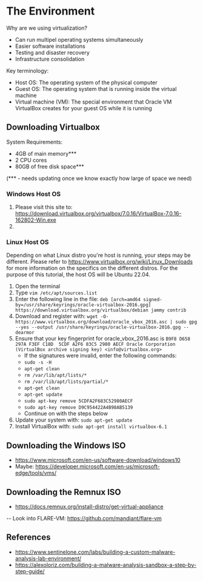 # The Environment

Why are we using virtualization?
- Can run multipel operating systems simultaneously
- Easier software installations
- Testing and disaster recovery
- Infrastructure consolidation

Key terminology:
- Host OS: The operating system of the physical computer
- Guest OS: The operating system that is running inside the virtual machine
- Virtual machine (VM): The special environment that Oracle VM VirtualBox creates for your guest OS while it is running

## Downloading Virtualbox

System Requirements:
- 4GB of main memory***
- 2 CPU cores
- 80GB of free disk space***

(*** - needs updating once we know exactly how large of space we need)

### Windows Host OS
1. Please visit this site to: https://download.virtualbox.org/virtualbox/7.0.16/VirtualBox-7.0.16-162802-Win.exe
2. 

### Linux Host OS
Depending on what Linux distro you're host is running, your steps may be different. Please refer to https://www.virtualbox.org/wiki/Linux_Downloads for more information on the specifics on the different distros. For the purpose of this tutorial, the host OS will be Ubuntu 22.04.

1. Open the terminal
2. Type ```vim /etc/apt/sources.list```
3. Enter the following line in the file: ```deb [arch=amd64 signed-by=/usr/share/keyrings/oracle-virtualbox-2016.gpg] https://download.virtualbox.org/virtualbox/debian jammy contrib```
4. Download and register with: ```wget -O- https://www.virtualbox.org/download/oracle_vbox_2016.asc | sudo gpg --yes --output /usr/share/keyrings/oracle-virtualbox-2016.gpg --dearmor```
5. Ensure that your key fingerprint for oracle_vbox_2016.asc is ```B9F8 D658 297A F3EF C18D  5CDF A2F6 83C5 2980 AECF
Oracle Corporation (VirtualBox archive signing key) <info@virtualbox.org>```
    - If the signatures were invalid, enter the following commands:
    - ```sudo -s -H```
    - ```apt-get clean```
    - ```rm /var/lib/apt/lists/*```
    - ```rm /var/lib/apt/lists/partial/*```
    - ```apt-get clean```
    - ```apt-get update```
    - ```sudo apt-key remove 5CDFA2F683C52980AECF```
    - ```sudo apt-key remove D9C954422A4B98AB5139```
    - Continue on with the steps below
7. Update your system with: ```sudo apt-get update```
8. Install VirtualBox with: ```sudo apt-get install virtualbox-6.1```

## Downloading the Windows ISO
- https://www.microsoft.com/en-us/software-download/windows10
- Maybe: https://developer.microsoft.com/en-us/microsoft-edge/tools/vms/

## Downloading the Remnux ISO
- https://docs.remnux.org/install-distro/get-virtual-appliance


-- Look into FLARE-VM: https://github.com/mandiant/flare-vm

## References
- https://www.sentinelone.com/labs/building-a-custom-malware-analysis-lab-environment/
- https://alexoloriz.com/building-a-malware-analysis-sandbox-a-step-by-step-guide/
